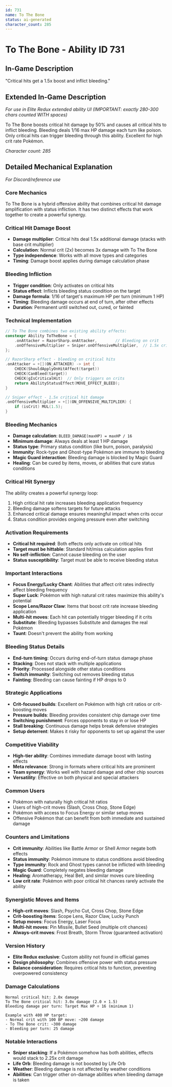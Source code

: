 ```yaml
---
id: 731
name: To The Bone
status: ai-generated
character_count: 285
---
```


# To The Bone - Ability ID 731

## In-Game Description
"Critical hits get a 1.5x boost and inflict bleeding."

## Extended In-Game Description
*For use in Elite Redux extended ability UI (IMPORTANT: exactly 280-300 chars counted WITH spaces)*

To The Bone boosts critical hit damage by 50% and causes all critical hits to inflict bleeding. Bleeding deals 1/16 max HP damage each turn like poison. Only critical hits can trigger bleeding through this ability. Excellent for high crit rate Pokémon.

*Character count: 285*

## Detailed Mechanical Explanation
*For Discord/reference use*

### Core Mechanics
To The Bone is a hybrid offensive ability that combines critical hit damage amplification with status infliction. It has two distinct effects that work together to create a powerful synergy.

### Critical Hit Damage Boost
- **Damage multiplier**: Critical hits deal 1.5x additional damage (stacks with base crit multiplier)
- **Calculation**: Normal crit (2x) becomes 3x damage with To The Bone
- **Type independence**: Works with all move types and categories
- **Timing**: Damage boost applies during damage calculation phase

### Bleeding Infliction
- **Trigger condition**: Only activates on critical hits
- **Status effect**: Inflicts bleeding status condition on the target
- **Damage formula**: 1/16 of target's maximum HP per turn (minimum 1 HP)
- **Timing**: Bleeding damage occurs at end of turn, after other effects
- **Duration**: Permanent until switched out, cured, or fainted

### Technical Implementation
```c
// To The Bone combines two existing ability effects:
constexpr Ability ToTheBone = {
    .onAttacker = RazorSharp.onAttacker,        // Bleeding on crit
    .onOffensiveMultiplier = Sniper.onOffensiveMultiplier,  // 1.5x crit damage
};

// RazorSharp effect - bleeding on critical hits
.onAttacker = +[](ON_ATTACKER) -> int {
    CHECK(ShouldApplyOnHitAffect(target))
    CHECK(CanBleed(target))
    CHECK(gIsCriticalHit)  // Only triggers on crits
    return AbilityStatusEffect(MOVE_EFFECT_BLEED);
}

// Sniper effect - 1.5x critical hit damage
.onOffensiveMultiplier = +[](ON_OFFENSIVE_MULTIPLIER) {
    if (isCrit) MUL(1.5);
}
```

### Bleeding Mechanics
- **Damage calculation**: `BLEED_DAMAGE(maxHP) = maxHP / 16`
- **Minimum damage**: Always deals at least 1 HP damage
- **Status type**: Primary status condition (like burn, poison, paralysis)
- **Immunity**: Rock-type and Ghost-type Pokémon are immune to bleeding
- **Magic Guard interaction**: Bleeding damage is blocked by Magic Guard
- **Healing**: Can be cured by items, moves, or abilities that cure status conditions

### Critical Hit Synergy
The ability creates a powerful synergy loop:
1. High critical hit rate increases bleeding application frequency
2. Bleeding damage softens targets for future attacks
3. Enhanced critical damage ensures meaningful impact when crits occur
4. Status condition provides ongoing pressure even after switching

### Activation Requirements
- **Critical hit required**: Both effects only activate on critical hits
- **Target must be hittable**: Standard hit/miss calculation applies first
- **No self-infliction**: Cannot cause bleeding on the user
- **Status susceptibility**: Target must be able to receive bleeding status

### Important Interactions
- **Focus Energy/Lucky Chant**: Abilities that affect crit rates indirectly affect bleeding frequency
- **Super Luck**: Pokémon with high natural crit rates maximize this ability's potential
- **Scope Lens/Razor Claw**: Items that boost crit rate increase bleeding application
- **Multi-hit moves**: Each hit can potentially trigger bleeding if it crits
- **Substitute**: Bleeding bypasses Substitute and damages the real Pokémon
- **Taunt**: Doesn't prevent the ability from working

### Bleeding Status Details
- **End-turn timing**: Occurs during end-of-turn status damage phase
- **Stacking**: Does not stack with multiple applications
- **Priority**: Processed alongside other status conditions
- **Switch immunity**: Switching out removes bleeding status
- **Fainting**: Bleeding can cause fainting if HP drops to 0

### Strategic Applications
- **Crit-focused builds**: Excellent on Pokémon with high crit ratios or crit-boosting moves
- **Pressure builds**: Bleeding provides consistent chip damage over time
- **Switching punishment**: Forces opponents to stay in or lose HP
- **Stall breaking**: Continuous damage helps break defensive strategies
- **Setup deterrent**: Makes it risky for opponents to set up against the user

### Competitive Viability
- **High-tier ability**: Combines immediate damage boost with lasting effects
- **Meta relevance**: Strong in formats where critical hits are prominent
- **Team synergy**: Works well with hazard damage and other chip sources
- **Versatility**: Effective on both physical and special attackers

### Common Users
- Pokémon with naturally high critical hit ratios
- Users of high-crit moves (Slash, Cross Chop, Stone Edge)
- Pokémon with access to Focus Energy or similar setup moves
- Offensive Pokémon that can benefit from both immediate and sustained damage

### Counters and Limitations
- **Crit immunity**: Abilities like Battle Armor or Shell Armor negate both effects
- **Status immunity**: Pokémon immune to status conditions avoid bleeding
- **Type immunity**: Rock and Ghost types cannot be inflicted with bleeding
- **Magic Guard**: Completely negates bleeding damage
- **Healing**: Aromatherapy, Heal Bell, and similar moves cure bleeding
- **Low crit rate**: Pokémon with poor critical hit chances rarely activate the ability

### Synergistic Moves and Items
- **High-crit moves**: Slash, Psycho Cut, Cross Chop, Stone Edge
- **Crit-boosting items**: Scope Lens, Razor Claw, Lucky Punch
- **Setup moves**: Focus Energy, Laser Focus
- **Multi-hit moves**: Pin Missile, Bullet Seed (multiple crit chances)
- **Always-crit moves**: Frost Breath, Storm Throw (guaranteed activation)

### Version History
- **Elite Redux exclusive**: Custom ability not found in official games
- **Design philosophy**: Combines offensive power with status pressure
- **Balance consideration**: Requires critical hits to function, preventing overpowered consistency

### Damage Calculations
```
Normal critical hit: 2.0x damage
To The Bone critical hit: 3.0x damage (2.0 × 1.5)
Bleeding damage per turn: Target Max HP ÷ 16 (minimum 1)

Example with 400 HP target:
- Normal crit with 100 BP move: ~200 damage
- To The Bone crit: ~300 damage
- Bleeding per turn: 25 damage
```

### Notable Interactions
- **Sniper stacking**: If a Pokémon somehow has both abilities, effects would stack to 2.25x crit damage
- **Life Orb**: Bleeding damage is not boosted by Life Orb
- **Weather**: Bleeding damage is not affected by weather conditions
- **Abilities**: Can trigger other on-damage abilities when bleeding damage is taken